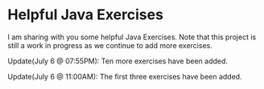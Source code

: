 # Helpful Java Exercises
I am sharing with you some helpful Java Exercises. Note that this project is still a work in progress as we continue to add more exercises.

Update(July 6 @ 07:55PM): Ten more exercises have been added.

Update(July 6 @ 11:00AM): The first three exercises have been added.

